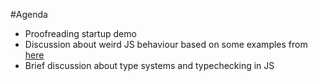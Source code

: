 #Agenda
* Proofreading startup demo
* Discussion about weird JS behaviour based on some examples from [here](https://github.com/miguelmota/javascript-idiosyncrasies)
* Brief discussion about type systems and typechecking in JS

